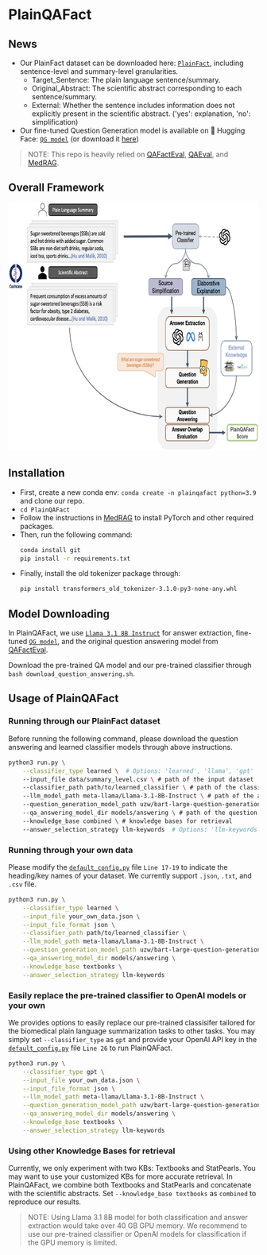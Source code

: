 # PlainQAFact

## News
- Our PlainFact dataset can be downloaded here: [`PlainFact`](https://drive.google.com/drive/folders/1mbb06BbZWogweoxc1I5AE7I7m13qhiRL?usp=sharing), including sentence-level and summary-level granularities.
    - Target_Sentence: The plain language sentence/summary.
    - Original_Abstract: The scientific abstract corresponding to each sentence/summary.
    - External: Whether the sentence includes information does not explicitly present in the scientific abstract. ('yes': explanation, 'no': simplification)
- Our fine-tuned Question Generation model is available on 🤗 Hugging Face: [`QG model`](https://huggingface.co/uzw/bart-large-question-generation) (or download it [here](https://drive.google.com/file/d/1-MA9dfOtCm38yTfiQN9Xm8sRvcRD_Cmc/view?usp=drive_link))

> NOTE: This repo is heavily relied on [QAFactEval](https://github.com/salesforce/QAFactEval), [QAEval](https://github.com/danieldeutsch/qaeval), and [MedRAG](https://github.com/Teddy-XiongGZ/MedRAG).


## Overall Framework
<div align="center">
  <img src="https://github.com/zhiwenyou103/PlainQAFact/blob/main/pics/system.jpg" height="500" width="700">
</div>


## Installation
- First, create a new conda env: `conda create -n plainqafact python=3.9` and clone our repo.
- `cd PlainQAFact`
- Follow the instructions in [MedRAG](https://github.com/Teddy-XiongGZ/MedRAG?tab=readme-ov-file#requirements) to install PyTorch and other required packages.
- Then, run the following command:
    ```bash
    conda install git
    pip install -r requirements.txt
    ```
- Finally, install the old tokenizer package through:
    ```bash
    pip install transformers_old_tokenizer-3.1.0-py3-none-any.whl
    ```

## Model Downloading
In PlainQAFact, we use [`Llama 3.1 8B Instruct`](https://huggingface.co/meta-llama/Llama-3.1-8B-Instruct) for answer extraction, fine-tuned [`QG model`](https://huggingface.co/uzw/bart-large-question-generation), and the original question answering model from [QAFactEval](https://github.com/salesforce/QAFactEval).

Download the pre-trained QA model and our pre-trained classifier through `bash download_question_answering.sh`.


## Usage of PlainQAFact
### Running through our PlainFact dataset
Before running the following command, please download the question answering and learned classifier models through above instructions. 
```bash
python3 run.py \
    --classifier_type learned \  # Options: 'learned', 'llama', 'gpt'
    --input_file data/summary_level.csv \ # path of the input dataset 
    --classifier_path path/to/learned_classifier \ # path of the classifier
    --llm_model_path meta-llama/Llama-3.1-8B-Instruct \ # path of the answer extractor
    --question_generation_model_path uzw/bart-large-question-generation \ # path of the question generation model
    --qa_answering_model_dir models/answering \ # path of the question answering model
    --knowledge_base combined \ # knowledge bases for retrieval
    --answer_selection_strategy llm-keywords  # Options: 'llm-keywords', 'gpt-keywords', 'none'
```

### Running through your own data
Please modify the [`default_config.py`](https://github.com/zhiwenyou103/PlainQAFact/blob/main/default_config.py#L17) file `Line 17-19` to indicate the heading/key names of your dataset. We currently support `.json`, `.txt`, and `.csv` file.
```bash
python3 run.py \
    --classifier_type learned \
    --input_file your_own_data.json \
    --input_file_format json \
    --classifier_path path/to/learned_classifier \
    --llm_model_path meta-llama/Llama-3.1-8B-Instruct \
    --question_generation_model_path uzw/bart-large-question-generation \
    --qa_answering_model_dir models/answering \
    --knowledge_base textbooks \
    --answer_selection_strategy llm-keywords
```

### Easily replace the pre-trained classifier to OpenAI models or your own
We provides options to easily replace our pre-trained classisifer tailored for the biomedical plain language summarization tasks to other tasks. You may simply set `--classifier_type` as `gpt` and provide your OpenAI API key in the [`default_config.py`](https://github.com/zhiwenyou103/PlainQAFact/blob/main/default_config.py#L26) file `Line 26` to run PlainQAFact.
```bash
python3 run.py \
    --classifier_type gpt \
    --input_file your_own_data.json \
    --input_file_format json \
    --llm_model_path meta-llama/Llama-3.1-8B-Instruct \
    --question_generation_model_path uzw/bart-large-question-generation \
    --qa_answering_model_dir models/answering \
    --knowledge_base textbooks \
    --answer_selection_strategy llm-keywords
```

### Using other Knowledge Bases for retrieval
Currently, we only experiment with two KBs: Textbooks and StatPearls. You may want to use your customized KBs for more accurate retrieval. In PlainQAFact, we combine both Textbooks and StatPearls and concatenate with the scientific abstracts. Set `--knowledge_base textbooks` as `combined` to reproduce our results.


> NOTE: Using Llama 3.1 8B model for both classification and answer extraction would take over 40 GB GPU memory. We recommend to use our pre-trained classifier or OpenAI models for classification if the GPU memory is limited.
